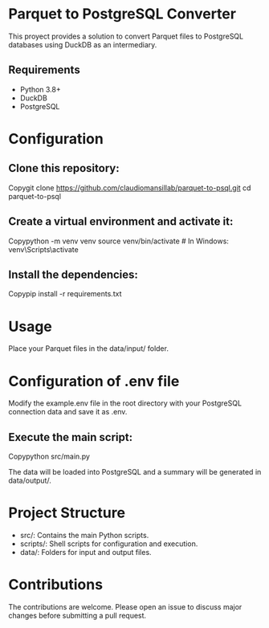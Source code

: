 # Parquet to PostgreSQL Converter

This proyect provides a solution to convert Parquet files to PostgreSQL databases using DuckDB as an intermediary.

## Requirements

- Python 3.8+
- DuckDB
- PostgreSQL

# Configuration

## Clone this repository:
Copygit clone https://github.com/claudiomansillab/parquet-to-psql.git
cd parquet-to-psql

## Create a virtual environment and activate it:

Copypython -m venv venv
source venv/bin/activate  # In Windows: venv\Scripts\activate

## Install the dependencies:
Copypip install -r requirements.txt

# Usage
Place your Parquet files in the data/input/ folder.

# Configuration of .env file
Modify the example.env file in the root directory with your PostgreSQL connection data and save it as .env.

## Execute the main script:
Copypython src/main.py

The data will be loaded into PostgreSQL and a summary will be generated in data/output/.

# Project Structure

- src/: Contains the main Python scripts.
- scripts/: Shell scripts for configuration and execution.
- data/: Folders for input and output files.

# Contributions

The contributions are welcome. Please open an issue to discuss major changes before submitting a pull request.
